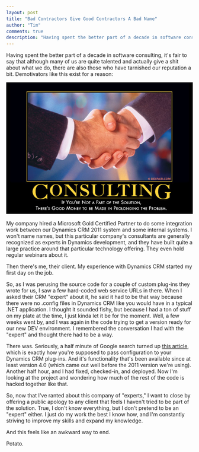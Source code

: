 ```yaml
--- 
layout: post
title: "Bad Contractors Give Good Contractors A Bad Name"
author: "Tim"
comments: true
description: "Having spent the better part of a decade in software consulting, it's fair to say that although many of us are quite talented and actually give a shit about what we do, there are also those who have tarnished our..."
---
```


Having spent the better part of a decade in software consulting, it's fair to say that although many of us are quite talented and actually give a shit about what we do, there are also those who have tarnished our reputation a bit. Demotivators like this exist for a reason:

![Consulting: If you're not part of the solution, There's good money to be made in prolonging the problem.][1]

My company hired a Microsoft Gold Certified Partner to do some integration work between our Dynamics CRM 2011 system and some internal systems. I won't name names, but this particular company's consultants are generally recognized as experts in Dynamics development, and they have built quite a large practice around that particular technology offering. They even hold regular webinars about it.

Then there's me, their client. My experience with Dynamics CRM started my first day on the job.

So, as I was perusing the source code for a couple of custom plug-ins they wrote for us, I saw a few hard-coded web service URLs in there. When I asked their CRM &quot;expert&quot; about it, he said it had to be that way because there were no .config files in Dynamics CRM like you would have in a typical .NET application. I thought it sounded fishy, but because I had a ton of stuff on my plate at the time, I just kinda let it be for the moment. Well, a few weeks went by, and I was again in the code trying to get a version ready for our new DEV environment. I remembered the conversation I had with the &quot;expert&quot; and thought there had to be a way.

There was. Seriously, a half minute of Google search turned up [this article][2], which is exactly how you're supposed to pass configuration to your Dynamics CRM plug-ins. And it's functionality that's been available since at least version 4.0 (which came out well before the 2011 version we're using). Another half hour, and I had fixed, checked-in, and deployed. Now I'm looking at the project and wondering how much of the rest of the code is hacked together like that.

So, now that I've ranted about this company of &quot;experts,&quot; I want to close by offering a public apology to any client that feels I haven't tried to be part of the solution. True, I don't know everything, but I don't pretend to be an &quot;expert&quot; either. I just do my work the best I know how, and I'm constantly striving to improve my skills and expand my knowledge.

And this feels like an awkward way to end.

Potato.

[1]: /img/consulting-demotivator.jpg
[2]: http://blogs.msdn.com/b/crm/archive/2008/10/24/storing-configuration-data-for-microsoft-dynamics-crm-plug-ins.aspx